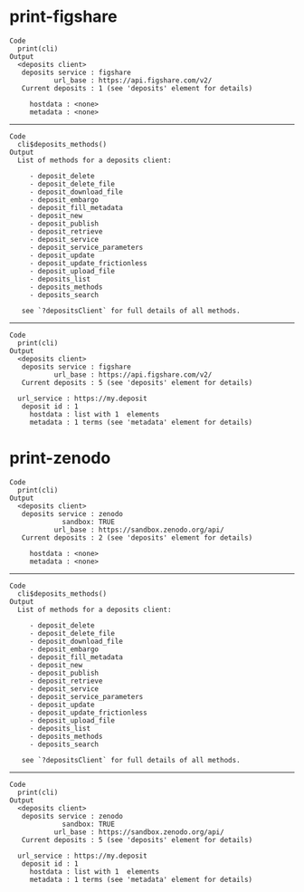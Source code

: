 # print-figshare

    Code
      print(cli)
    Output
      <deposits client>
       deposits service : figshare
               url_base : https://api.figshare.com/v2/
       Current deposits : 1 (see 'deposits' element for details)
      
         hostdata : <none>
         metadata : <none>

---

    Code
      cli$deposits_methods()
    Output
      List of methods for a deposits client:
      
         - deposit_delete
         - deposit_delete_file
         - deposit_download_file
         - deposit_embargo
         - deposit_fill_metadata
         - deposit_new
         - deposit_publish
         - deposit_retrieve
         - deposit_service
         - deposit_service_parameters
         - deposit_update
         - deposit_update_frictionless
         - deposit_upload_file
         - deposits_list
         - deposits_methods
         - deposits_search
       
       see `?depositsClient` for full details of all methods.

---

    Code
      print(cli)
    Output
      <deposits client>
       deposits service : figshare
               url_base : https://api.figshare.com/v2/
       Current deposits : 5 (see 'deposits' element for details)
      
      url_service : https://my.deposit
       deposit id : 1
         hostdata : list with 1  elements
         metadata : 1 terms (see 'metadata' element for details)

# print-zenodo

    Code
      print(cli)
    Output
      <deposits client>
       deposits service : zenodo
                 sandbox: TRUE
               url_base : https://sandbox.zenodo.org/api/
       Current deposits : 2 (see 'deposits' element for details)
      
         hostdata : <none>
         metadata : <none>

---

    Code
      cli$deposits_methods()
    Output
      List of methods for a deposits client:
      
         - deposit_delete
         - deposit_delete_file
         - deposit_download_file
         - deposit_embargo
         - deposit_fill_metadata
         - deposit_new
         - deposit_publish
         - deposit_retrieve
         - deposit_service
         - deposit_service_parameters
         - deposit_update
         - deposit_update_frictionless
         - deposit_upload_file
         - deposits_list
         - deposits_methods
         - deposits_search
       
       see `?depositsClient` for full details of all methods.

---

    Code
      print(cli)
    Output
      <deposits client>
       deposits service : zenodo
                 sandbox: TRUE
               url_base : https://sandbox.zenodo.org/api/
       Current deposits : 5 (see 'deposits' element for details)
      
      url_service : https://my.deposit
       deposit id : 1
         hostdata : list with 1  elements
         metadata : 1 terms (see 'metadata' element for details)


